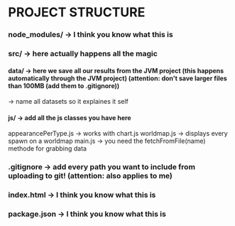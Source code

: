 # PROJECT STRUCTURE

### node_modules/ -> I think you know what this is

### src/ -> here actually happens all the magic

#### data/ -> here we save all our results from the JVM project (this happens automatically through the JVM project) (attention: don't save larger files than 100MB (add them to .gitignore))
-> name all datasets so it explaines it self

#### js/ -> add all the js classes you have here
appearancePerType.js -> works with chart.js
worldmap.js -> displays every spawn on a worldmap
main.js -> you need the fetchFromFile(name) methode for grabbing data


### .gitignore -> add every path you want to include from uploading to git! (attention: also applies to me)

### index.html -> I think you know what this is

### package.json -> I think you know what this is
